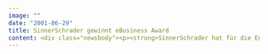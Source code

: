 ```yaml
---
image: ""
date: "2001-06-29"
title: SinnerSchrader gewinnt eBusiness Award
content: <div class="newsbody"><p><strong>SinnerSchrader hat für die Entwicklung von maxblue den 1. Business Germany Award gewonnen.</strong></p><p>Der Preis, der an diesem Freitag erstmals von der European eBusiness Association (EEA) vergeben wird, kürt das Online Investment Center der Deutschen Bank zum "Aufsteiger des Jahres". Auf den zweiten Platz kam Jobline.de . Die Jury, die über 150 Einreichungen in zehn Kategorien bewertete, bescheinigte maxblue, mit seinem Online-Angebot innerhalb kürzester Standards im Bereich des internetgestützten Wertpapiergeschäftes gesetzt zu haben.</p><p>Erst im April hat SinnerSchrader maxblue gelauncht. Die Preisverleihung, die vom Hightech Presseclub, der European eBusiness Association, x&gt;act und IEG-GIMA ausgerichtet wurde, fand am Freitag in Hamburg statt.</p></div>
---
```

